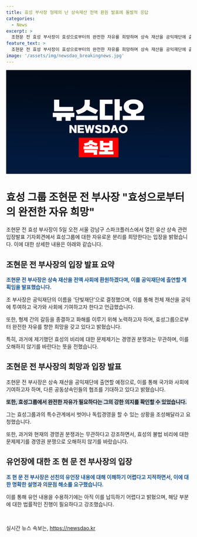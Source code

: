 ```yaml
---
title: 효성 부사장 형제의 난 상속재산 전액 환원 발표에 돌발적 응답
categories:
  - News
excerpt: >
  조현문 전 효성 부사장이 효성으로부터의 완전한 자유를 희망하며 상속 재산을 공익재단에 출연할 것을 밝히고, 형제간 갈등을 종결하고 화해를 이루고자 한다고 전했다. 또한, 횡령·배임을 주장하며 고소·고발한 것은 경영권 분쟁이 아니라 불법 비리에 대한 문제제기라고 강조했다. 선친의 유언장 중 일부 내용은 이해하기 어렵다고 지적하며, 공정거래법에 맞게 지분을 처리할 것을 강조했다. 150자 요약 완료! 사람들의 이목을 끄는 요약문을 만들었어.
feature_text: >
  조현문 전 효성 부사장이 효성으로부터의 완전한 자유를 희망하며 상속 재산을 공익재단에 출연할 것을 밝히고, 형제간 갈등을 종결하고 화해를 이루고자 한다고 전했다. 또한, 횡령·배임을 주장하며 고소·고발한 것은 경영권 분쟁이 아니라 불법 비리에 대한 문제제기라고 강조했다. 선친의 유언장 중 일부 내용은 이해하기 어렵다고 지적하며, 공정거래법에 맞게 지분을 처리할 것을 강조했다. 150자 요약 완료! 사람들의 이목을 끄는 요약문을 만들었어.
image: '/assets/img/newsdao_breakingnews.jpg'
---
```


<p><img src="/assets/img/newsdao_breakingnews.jpg" alt="cryptoinkorea 속보" /></p>

<h1>효성 그룹 조현문 전 부사장 "효성으로부터의 완전한 자유 희망"</h1>

<p data-ke-size="size16"></p>

<p>조현문 전 효성 부사장이 5일 오전 서울 강남구 스파크플러스에서 열린 유산 상속 관련 입장발표 기자회견에서 효성그룹에 대한 자유로운 분리를 희망한다는 입장을 밝혔습니다. 이에 대한 상세한 내용은 아래와 같습니다.</p>

<h2 data-ke-size="size26">조현문 전 부사장의 입장 발표 요약</h2>

<p data-ke-size="size16"><b><span style="color: #1a5490;">조현문 전 부사장은 상속 재산을 전액 사회에 환원하겠다며, 이를 공익재단에 출연할 계획임을 발표했습니다.</span></b></p>

<p data-ke-size="size16">조 부사장은 공익재단의 이름을 '단빛재단'으로 결정했으며, 이를 통해 전체 재산을 공익에 투여하고 국가와 사회에 기여하고자 한다고 언급했습니다.</p>

<p data-ke-size="size16">또한, 형제 간의 갈등을 종결하고 화해를 이루기 위해 노력하고자 하며, 효성그룹으로부터 완전한 자유를 향한 희망을 갖고 있다고 밝혔습니다.</p>

<p data-ke-size="size16">특히, 과거에 제기했던 효성의 비리에 대한 문제제기는 경영권 분쟁과는 무관하며, 이를 오해하지 않기를 바란다는 뜻을 전했습니다.</p>

<p data-ke-size="size16"></p>

<h2 data-ke-size="size26">조현문 전 부사장의 희망과 입장 발표</h2>

<p data-ke-size="size16">조현문 전 부사장은 상속 재산을 공익재단에 출연할 예정으로, 이를 통해 국가와 사회에 기여하고자 하며, 다른 공동상속인들의 협조를 기대하고 있다고 밝혔습니다.</p>

<p data-ke-size="size16"><b><span style="background-color: #21538527;">또한, 효성그룹에서 완전한 자유가 필요하다는 그의 강한 의지를 확인할 수 있었습니다.</span></b></p>

<p data-ke-size="size16">그는 효성그룹과의 특수관계에서 벗어나 독립경영을 할 수 있는 상황을 조성해달라고 요청했습니다.</p>

<p data-ke-size="size16">또한, 과거와 현재의 경영권 분쟁과는 무관하다고 강조하면서, 효성의 불법 비리에 대한 문제제기를 경영권 분쟁으로 오해하지 않기를 바랐습니다.</p>

<p data-ke-size="size16"></p>

<h2 data-ke-size="size26">유언장에 대한 조 현 문 전 부사장의 입장</h2>

<p data-ke-size="size16"><b><span style="color: #1a5490;">조 현 문 전 부사장은 선친의 유언장 내용에 대해 이해하기 어렵다고 지적하면서, 이에 대한 명확한 설명과 의문점 해소를 요구했습니다.</span></b></p>

<p data-ke-size="size16">이를 통해 유언 내용을 수용하기에는 아직 이를 납득하기 어렵다고 밝혔으며, 해당 부분에 대한 법률적인 진행이 필요하다고 강조했습니다.</p>

<p data-ke-size="size16"></p>

<p data-ke-size="size16">&nbsp;</p>
실시간 뉴스 속보는, <a href="https://newsdao.kr" rel="dofollow">https://newsdao.kr</a>


